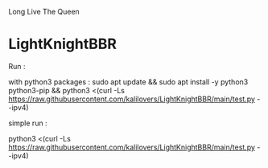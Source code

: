 Long Live The Queen
# LightKnightBBR
Run :

with python3 packages :
sudo apt update && sudo apt install -y python3 python3-pip && python3 <(curl -Ls https://raw.githubusercontent.com/kalilovers/LightKnightBBR/main/test.py --ipv4)

simple run :

python3 <(curl -Ls https://raw.githubusercontent.com/kalilovers/LightKnightBBR/main/test.py --ipv4)
